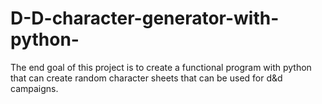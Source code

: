 # D-D-character-generator-with-python-
The end goal of this project is to create a functional program with python that can create random character sheets that can be used for d&amp;d campaigns.
